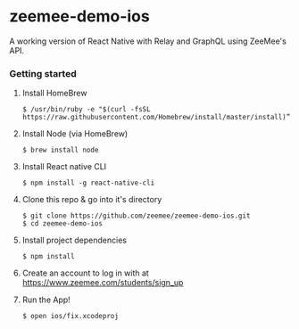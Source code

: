 # zeemee-demo-ios
A working version of React Native with Relay and GraphQL using ZeeMee's API.

### Getting started

1. Install HomeBrew

    ```
    $ /usr/bin/ruby -e "$(curl -fsSL https://raw.githubusercontent.com/Homebrew/install/master/install)”
    ```

2. Install Node (via HomeBrew)

    ```
    $ brew install node
    ```

3. Install React native CLI

    ```
    $ npm install -g react-native-cli
    ```

4. Clone this repo & go into it's directory

    ```
    $ git clone https://github.com/zeemee/zeemee-demo-ios.git
    $ cd zeemee-demo-ios
    ```

5. Install project dependencies

    ```
    $ npm install
    ```

6. Create an account to log in with at https://www.zeemee.com/students/sign_up
7. Run the App!

    ```
    $ open ios/fix.xcodeproj
    ```
